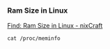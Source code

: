 ### Ram Size in Linux


[Find: Ram Size in Linux - nixCraft](https://www.cyberciti.biz/faq/ram-size-linux/ "Find: Ram Size in Linux - nixCraft")




```shell
cat /proc/meminfo

```
